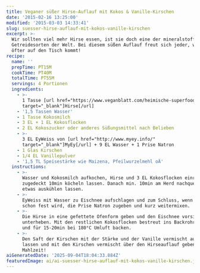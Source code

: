 ```yaml
---
title: Veganer süßer Hirse-Auflauf mit Kokos & Vanille-Kirschen
date: '2015-02-16 13:25:00'
modified: '2015-03-03 14:33:41'
slug: suesser-hirse-auflauf-mit-kokos-vanille-kirschen
excerpt: >-
  Wir sollten viel mehr Hirse essen, ist sie doch eine der mineralstoffreichsten
  Getreidesorten der Welt. Bei diesem süßen Auflauf freut sich jeder, wenn sie
  öfter auf den Tisch kommt!
recipe:
  name: ''
  prepTime: PT15M
  cookTime: PT40M
  totalTime: PT55M
  servings: 4 Portionen
  ingredients:
    - >-
      1 Tasse [url href="https://www.veganblatt.com/heimische-superfoods-hirse"
      target="_blank"]Hirse[/url]
    - '1,5 Tassen Wasser'
    - 1 Tasse Kokosmilch
    - 3 EL + 1 EL Kokosflocken
    - 2 EL Kokoszucker oder anderes Süßungsmittel nach Belieben
    - >-
      3 EL EyWeiss von [url href="http://www.myey.info/"
      target="_blank"]MyEy[/url] + 9 EL Wasser + 1 Prise Natron
    - 1 Glas Kirschen
    - 1/4 EL Vanillepulver
    - '1,5 TL Speisestärke wie Maizena, Pfeilwurzelmehl oÄ'
  instructions:
    - >-
      Wasser und Kokosmilch aufkochen, Hirse und 3 EL Kokosflocken einrühren und
      zugedeckt 10min köcheln lassen. Danach min. 10min am Herd nachquellen und
      etwas auskühlen lassen.
    - >-
      EyWeiss mit Wasser zu Eischnee aufschlagen und zum Schluss, wenn die Masse
      schon fest wird, die Prise Natron zugeben und kurz weitermixen.
    - >-
      Die Hirse in eine gefettete Ofenform geben und den Eischnee vorsichtig
      unterheben. Mit den restlichen Kokosflocken bestreut ins Backrohr geben
      und für 15-20min bei 180°C Umluft backen.
    - >-
      Den Saft der Kirschen mit der Stärke und der Vanille vermischt aufkochen
      lassen und mit den Kirschen vermischt über den Hirseauflauf geben -
      Mahlzeit!
aiGeneratedDate: '2025-09-04T18:04:33.884Z'
featuredImage: ai/ai-suesser-hirse-auflauf-mit-kokos-vanille-kirschen.jpg
---
```


